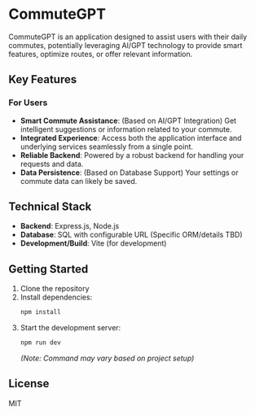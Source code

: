 # CommuteGPT

CommuteGPT is an application designed to assist users with their daily commutes, potentially leveraging AI/GPT technology to provide smart features, optimize routes, or offer relevant information.

## Key Features

### For Users
-   **Smart Commute Assistance**: (Based on AI/GPT Integration) Get intelligent suggestions or information related to your commute.
-   **Integrated Experience**: Access both the application interface and underlying services seamlessly from a single point.
-   **Reliable Backend**: Powered by a robust backend for handling your requests and data.
-   **Data Persistence**: (Based on Database Support) Your settings or commute data can likely be saved.

## Technical Stack
-   **Backend**: Express.js, Node.js
-   **Database**: SQL with configurable URL (Specific ORM/details TBD)
-   **Development/Build**: Vite (for development)

## Getting Started

1.  Clone the repository
2.  Install dependencies:
    ```bash
    npm install
    ```
3.  Start the development server:
    ```bash
    npm run dev
    ```
    *(Note: Command may vary based on project setup)*

## License
MIT 